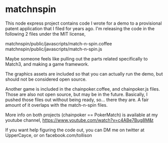 # matchnspin

This node express project contains code I wrote for a demo to a provisional patent application that I filed for years ago. I'm releasing the code in the following 2 files under the MIT license,

matchnspin/public/javascripts/match-n-spin.coffee
matchnspin/public/javascripts/match-n-spin.js

Maybe someone feels like pulling out the parts related specifically to Match3, and making a game framework.

The graphics assets are included so that you can actually run the demo, but should not be considered open source.

Another game is included in the chainpoker.coffee, and chainpoker.js files. Those are also not open source, but may be in the future. 
Basically, I pushed those files out without being ready, so... there they are. A fair amount of it overlaps with the match-n-spin files.

More info on both projects (chainpoker == PokerMatch) is available at my youtube channel, https://www.youtube.com/watch?v=c4ABe7Bug8M&t

If you want help figuring the code out, you can DM me on twitter at UpperCayce, or on facebook.com/tollison
